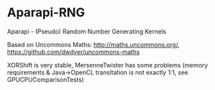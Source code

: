 Aparapi-RNG
===========

Aparapi - (Pseudo) Random Number Generating Kernels

Based on Uncommons Maths: http://maths.uncommons.org/, https://github.com/dwdyer/uncommons-maths

XORShift is very stable, MersenneTwister has some problems (memory requirements & Java->OpenCL transltation is not exactly 1:1, see GPUCPUComparisonTests)
